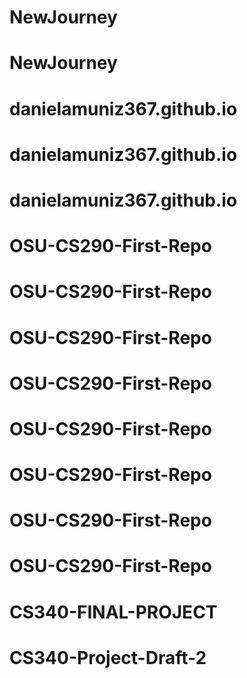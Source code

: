 # NewJourney
# NewJourney
# danielamuniz367.github.io
# danielamuniz367.github.io
# danielamuniz367.github.io
# OSU-CS290-First-Repo
# OSU-CS290-First-Repo
# OSU-CS290-First-Repo
# OSU-CS290-First-Repo
# OSU-CS290-First-Repo
# OSU-CS290-First-Repo
# OSU-CS290-First-Repo
# OSU-CS290-First-Repo
# CS340-FINAL-PROJECT
# CS340-Project-Draft-2
